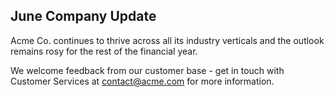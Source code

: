 ## June Company Update

Acme Co. continues to thrive across all its industry verticals and the outlook remains rosy for the rest of the financial year.

We welcome feedback from our customer base - get in touch with Customer Services at contact@acme.com for more information.
